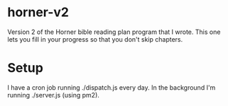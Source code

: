 # horner-v2

Version 2 of the Horner bible reading plan program that I wrote. This one lets you fill in your progress so that you don't skip chapters.

# Setup
I have a cron job running ./dispatch.js every day. 
In the background I'm running ./server.js (using pm2). 
